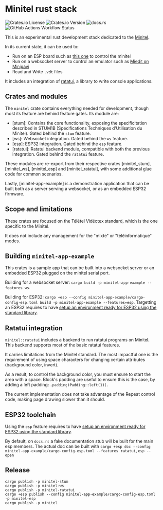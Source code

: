 # Minitel rust stack

![Crates.io License](https://img.shields.io/crates/l/minitel) ![Crates.io Version](https://img.shields.io/crates/v/minitel) ![docs.rs](https://img.shields.io/docsrs/minitel) ![GitHub Actions Workflow Status](https://img.shields.io/github/actions/workflow/status/plule/minitel/ci.yml) 

This is an experimental rust development stack dedicated to the [Minitel](https://en.wikipedia.org/wiki/Minitel).

In its current state, it can be used to:

- Run on an ESP board such as [this one](https://www.tindie.com/products/iodeo/minitel-esp32-dongle/) to control the minitel
- Run on a websocket server to control an emulator such as [Miedit on Minipavi](http://www.minipavi.fr/emulminitel/indexws.php)
- Read and Write `.vdt` files

It includes an integration of [ratatui](https://ratatui.rs), a library to write console applications.

## Crates and modules

The `minitel` crate contains everything needed for development, though most its feature are behind feature gates. Its module are:

- [stum]: Contains the core functionality, exposing the specificitation described in STUM1B (Spécifications Techniques d’Utilisation du Minitel). Gated behind the `stum` feature.
- [ws]: Websocket integration. Gated behind the `ws` feature.
- [esp]: ESP32 integration. Gated behind the `esp` feature.
- [ratatui]: Ratatui backend module, compatible with both the previous integration. Gated behind the `ratatui` feature.

These modules are re-export from their respective crates [minitel_stum], [minitel_ws], [minitel_esp] and [minitel_ratatui], with some additional glue
code for common scenarios.

Lastly, [minitel-app-example] is a demonstration application that can be built both as a server serving a websocket, or as an embedded ESP32 firmware.

## Scope and limitations

These crates are focused on the Télétel Vidéotex standard, which is the one specific to the Minitel.

It does not include any management for the "mixte" or "téléinformatique" modes.

## Building `minitel-app-example`

This crates is a sample app that can be built into a websocket server or an embedded ESP32 plugged on the minitel serial port.

Building for a websocket server: `cargo build -p minitel-app-example --features ws`.

Building for ESP32: `cargo +esp --config minitel-app-example/cargo-config-esp.toml build -p minitel-app-example --features=esp`.
Targetting an ESP32 requires to have [setup an environment ready for ESP32 using the standard library](https://docs.esp-rs.org/book/introduction.html).

## Ratatui integration

`minitel::ratatui` includes a backend to run ratatui programs on Minitel. This backend supports most of the basic ratatui features.

It carries limitations from the Minitel standard. The most impactful one is the requirement of using space characters for changing certain attributes (background color, invert).

As a result, to control the background color, you must ensure to start the area with a space. Block's padding are useful to ensure this is the case, by adding a left padding: `.padding(Padding::left(1))`.

The current implementation does not take advantage of the Repeat control code, making page drawing slower than it should.

## ESP32 toolchain

Using the `esp` feature requires to have [setup an environment ready for ESP32 using the standard library](https://docs.esp-rs.org/book/introduction.html).

By default, on `docs.rs` a fake documentation stub will be built for the main esp members. The actual doc can be built with `cargo +esp doc --config minitel-app-example/cargo-config-esp.toml --features ratatui,esp --open`

## Release

```
cargo publish -p minitel-stum
cargo publish -p minitel-ws
cargo publish -p minitel-ratatui
cargo +esp publish --config minitel-app-example/cargo-config-esp.toml -p minitel-esp
cargo publish -p minitel
```
